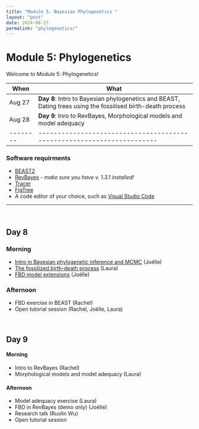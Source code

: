 ```yaml
---
title: "Module 5. Bayesian Phylogenetics "
layout: "post" 
date: 2024-08-27
permalink: "phylogenetics/"
---
```


# Module 5: Phylogenetics 

Welcome to Module 5: Phylogenetics! 


| When   | What                                                                 |
|--------|----------------------------------------------------------------------|
| Aug 27 | **Day 8**: Intro to Bayesian phylogenetics and BEAST, Dating trees using the fossilised birth-death process |
| Aug 28 | **Day 9**: Inro to RevBayes, Morphological models and model adequacy |
|--------|----------------------------------------------------------------------|

### Software requirments 

* [BEAST2](https://www.beast2.org)
* [RevBayes](https://github.com/revbayes/revbayes/releases) - *make sure you have v. 1.3.1 installed!*
* [Tracer](https://github.com/beast-dev/tracer/releases)
* [FigTree](https://github.com/rambaut/figtree/releases)
* A code editor of your choice, such as [Visual Studio Code](https://code.visualstudio.com)

- - -

<br>

## Day 8 

### Morning 

* [Intro in Bayesian phylogenetic inference and MCMC]({{site.baseurl}}/data/phylogenetics/S1_JBS_Bayesian_inference_short.pdf) (Joëlle) 
* [The fossilized birth-death process]({{site.baseurl}}/data/phylogenetics/S2_LM_FBD.pdf) (Laura)
* [FBD model extensions]({{site.baseurl}}/data/phylogenetics/S3_JBS_FBD_extensions_short.pdf) (Joëlle)

### Afternoon
* FBD exercise in BEAST (Rachel)
* Open tutorial session (Rachel, Joëlle, Laura)

<br>

## Day 9

#### Morning

* Intro to RevBayes (Rachel)
* Morphological models and model adequacy (Laura)

#### Afternoon
* Model adequacy exercise (Laura)
* FBD in RevBayes (demo only) (Joëlle)
* Research talk (Ruolin Wu)
* Open tutorial session

